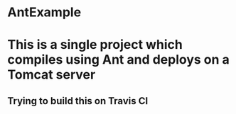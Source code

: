 # AntExample

<h1>
This is a single project which compiles using Ant and deploys on a Tomcat server
</h1>

<h2>
Trying to build this on Travis CI
</h2>